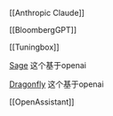 
[[Anthropic Claude]]

[[BloombergGPT]]

[[Tuningbox]]

[Sage](https://medium.com/sage-ai) 这个基于openai

[Dragonfly](https://dragonflyai.co/) 这个基于openai

[[OpenAssistant]]